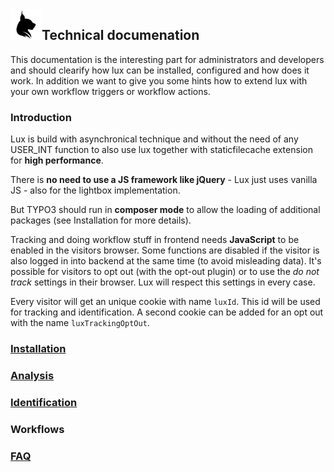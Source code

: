 <img align="left" src="../../Resources/Public/Icons/lux.svg" width="50" />

## Technical documenation

This documentation is the interesting part for administrators and developers and should clearify how lux can be
installed, configured and how does it work. In addition we want to give you some hints how to extend lux with your own
workflow triggers or workflow actions.

### Introduction

Lux is build with asynchronical technique and without the need of any USER_INT function to also use lux together with
staticfilecache extension for **high performance**.

There is **no need to use a JS framework like jQuery** - Lux just uses vanilla JS - also for the lightbox implementation.

But TYPO3 should run in **composer mode** to allow the loading of additional packages (see Installation for more
details).

Tracking and doing workflow stuff in frontend needs **JavaScript** to be enabled in the visitors browser. Some functions
are disabled if the visitor is also logged in into backend at the same time (to avoid misleading data).
It's possible for visitors to opt out (with the opt-out plugin) or to use the *do not track* settings in their browser.
Lux will respect this settings in every case.

Every visitor will get an unique cookie with name `luxId`. This id will be used for tracking and identification.
A second cookie can be added for an opt out with the name `luxTrackingOptOut`.

### [Installation](Installation/Index.md)
### [Analysis](Analysis/Index.md)
### [Identification](Identification/Index.md)
### Workflows
### [FAQ](FAQ/Index.md)
